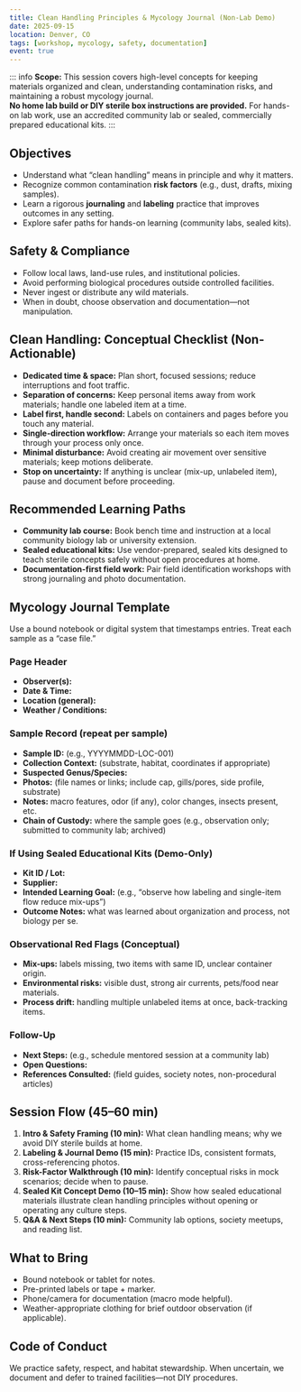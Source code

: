 ```yaml
---
title: Clean Handling Principles & Mycology Journal (Non-Lab Demo)
date: 2025-09-15
location: Denver, CO
tags: [workshop, mycology, safety, documentation]
event: true
---
```


::: info
**Scope:** This session covers high-level concepts for keeping materials organized and clean, understanding contamination risks, and maintaining a robust mycology journal.  
**No home lab build or DIY sterile box instructions are provided.** For hands-on lab work, use an accredited community lab or sealed, commercially prepared educational kits.
:::

## Objectives
- Understand what “clean handling” means in principle and why it matters.
- Recognize common contamination **risk factors** (e.g., dust, drafts, mixing samples).
- Learn a rigorous **journaling** and **labeling** practice that improves outcomes in any setting.
- Explore safer paths for hands-on learning (community labs, sealed kits).

## Safety & Compliance
- Follow local laws, land-use rules, and institutional policies.
- Avoid performing biological procedures outside controlled facilities.
- Never ingest or distribute any wild materials.
- When in doubt, choose observation and documentation—not manipulation.

## Clean Handling: Conceptual Checklist (Non-Actionable)
- **Dedicated time & space:** Plan short, focused sessions; reduce interruptions and foot traffic.
- **Separation of concerns:** Keep personal items away from work materials; handle one labeled item at a time.
- **Label first, handle second:** Labels on containers and pages before you touch any material.
- **Single-direction workflow:** Arrange your materials so each item moves through your process only once.
- **Minimal disturbance:** Avoid creating air movement over sensitive materials; keep motions deliberate.
- **Stop on uncertainty:** If anything is unclear (mix-up, unlabeled item), pause and document before proceeding.

## Recommended Learning Paths
- **Community lab course:** Book bench time and instruction at a local community biology lab or university extension.
- **Sealed educational kits:** Use vendor-prepared, sealed kits designed to teach sterile concepts safely without open procedures at home.
- **Documentation-first field work:** Pair field identification workshops with strong journaling and photo documentation.

## Mycology Journal Template
Use a bound notebook or digital system that timestamps entries. Treat each sample as a “case file.”

### Page Header
- **Observer(s):**  
- **Date & Time:**  
- **Location (general):**  
- **Weather / Conditions:**  

### Sample Record (repeat per sample)
- **Sample ID:** (e.g., YYYYMMDD-LOC-001)  
- **Collection Context:** (substrate, habitat, coordinates if appropriate)  
- **Suspected Genus/Species:**  
- **Photos:** (file names or links; include cap, gills/pores, side profile, substrate)  
- **Notes:** macro features, odor (if any), color changes, insects present, etc.  
- **Chain of Custody:** where the sample goes (e.g., observation only; submitted to community lab; archived)

### If Using Sealed Educational Kits (Demo-Only)
- **Kit ID / Lot:**  
- **Supplier:**  
- **Intended Learning Goal:** (e.g., “observe how labeling and single-item flow reduce mix-ups”)  
- **Outcome Notes:** what was learned about organization and process, not biology per se.

### Observational Red Flags (Conceptual)
- **Mix-ups:** labels missing, two items with same ID, unclear container origin.  
- **Environmental risks:** visible dust, strong air currents, pets/food near materials.  
- **Process drift:** handling multiple unlabeled items at once, back-tracking items.

### Follow-Up
- **Next Steps:** (e.g., schedule mentored session at a community lab)  
- **Open Questions:**  
- **References Consulted:** (field guides, society notes, non-procedural articles)

## Session Flow (45–60 min)
1. **Intro & Safety Framing (10 min):** What clean handling means; why we avoid DIY sterile builds at home.  
2. **Labeling & Journal Demo (15 min):** Practice IDs, consistent formats, cross-referencing photos.  
3. **Risk-Factor Walkthrough (10 min):** Identify conceptual risks in mock scenarios; decide when to pause.  
4. **Sealed Kit Concept Demo (10–15 min):** Show how sealed educational materials illustrate clean handling principles without opening or operating any culture steps.  
5. **Q&A & Next Steps (10 min):** Community lab options, society meetups, and reading list.

## What to Bring
- Bound notebook or tablet for notes.
- Pre-printed labels or tape + marker.
- Phone/camera for documentation (macro mode helpful).
- Weather-appropriate clothing for brief outdoor observation (if applicable).

## Code of Conduct
We practice safety, respect, and habitat stewardship. When uncertain, we document and defer to trained facilities—not DIY procedures.


